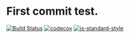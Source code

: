 # First commit test.

[![Build Status](https://travis-ci.org/nansen/componentloader.svg?branch=master)](https://travis-ci.org/nansen/componentloader)
[![codecov](https://codecov.io/gh/nansen/componentloader/branch/master/graph/badge.svg)](https://codecov.io/gh/nansen/componentloader)
[![js-standard-style](https://img.shields.io/badge/code%20style-standard-brightgreen.svg)](http://standardjs.com)

